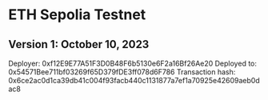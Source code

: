 # ETH Sepolia Testnet

## Version 1: October 10, 2023

Deployer: 0xf12E9E77A51F3D0B48F6b5130e6F2a16Bf26Ae20
Deployed to: 0x54571Bee711bf03269f65D379fDE3ff078d6F786
Transaction hash: 0x6ce2ac0d1ca39db41c004f93facb440c1131877a7ef1a70925e42609aeb0dac8
